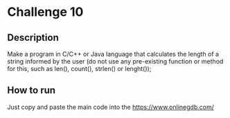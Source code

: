 # Challenge 10
## Description
Make a program in C/C++ or Java language that calculates the length of a string informed by the user (do not use any pre-existing function or method for this, such as len(), count(), strlen() or lenght());
## How to run
Just copy and paste the main code into the https://www.onlinegdb.com/
